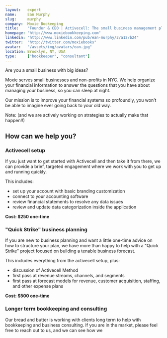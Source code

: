 ```yaml
---
layout:   expert
name:     Ean Murphy
slug:     murphy
company:  Moxie Bookeeping
title:    "Founder & CEO | Activecell: The small business management platform"
homepage: "http://www.moxiebookkeeping.com"
linkedin: "http://www.linkedin.com/pub/ean-murphy/2/a12/b24"
twitter:  "http://twitter.com/moxiebooks"
avatar:   "/assets/img/avatars/ean.jpg"
location: Brooklyn, NY, USA
type:     ["bookkeeper", "consultant"]
---
```


Are you a small business with big ideas? 

Moxie serves small businesses and non-profits in NYC.  We help organize your financial information to answer the questions that you have about managing your business, so you can sleep at night.

<!-- more -->

Our mission is to improve your financial systems so profoundly, you won’t be able to imagine ever going back to your old way.

Note: (and we are actively working on strategies to actually make that happen!!)

## How can we help you?

### Activecell setup

If you just want to get started with Activecell and then take it from there, we can provide a brief, targeted engagement where we work with you to get up and running quickly.

This includes:

* set up your account with basic branding customization
* connect to your accounting software
* review financial statements to resolve any data issues
* review and update data categorization inside the application

**Cost: $250 one-time**

### "Quick Strike" business planning

If you are new to business planning and want a little one-time advice on how to structure your plan, we have more than happy to help with a "Quick Strike" project focused on building a tenable business forecast.

This includes everything from the activecell setup, plus:

* discussion of Activecell Method
* first pass at revenue streams, channels, and segments
* first pass at forecast models for revenue, customer acquisition, staffing, and other expense plans

**Cost: $500 one-time**

### Longer term bookkeeping and consulting

Our bread and butter is working with clients long term to help with bookkeeping and business consulting. If you are in the market, please feel free to reach out to us, and we can see how we 
